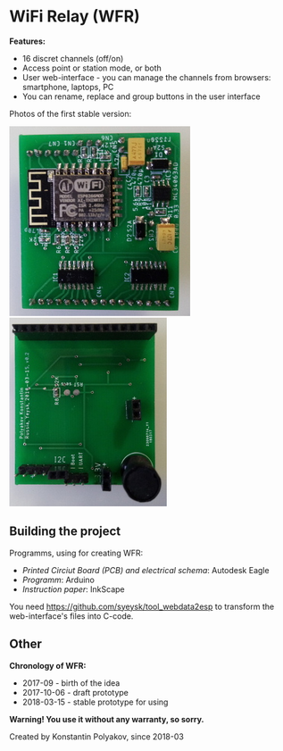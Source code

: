 # WiFi Relay (WFR)

**Features:**

- 16 discret channels (off/on)
- Access point or station mode, or both
- User web-interface - you can manage the channels from browsers: smartphone, laptops, PC
- You can rename, replace and group buttons in the user interface

Photos of the first stable version:

[![v0.2 bottom](https://raw.githubusercontent.com/syeysk/wfr/master/images/v0.2_bottom_min.jpg)](https://raw.githubusercontent.com/syeysk/wfr/master/images/v0.2_bottom.jpg)
[![v0.2 top](https://raw.githubusercontent.com/syeysk/wfr/master/images/v0.2_top_min.jpg)](https://raw.githubusercontent.com/syeysk/wfr/master/images/v0.2_top.jpg)

## Building the project

Programms, using for creating WFR:
- *Printed Circiut Board (PCB) and electrical schema*: Autodesk Eagle
- *Programm*: Arduino
- *Instruction paper*: InkScape

You need https://github.com/syeysk/tool_webdata2esp to transform the web-interface's files into C-code.

## Other

**Chronology of WFR:**

- 2017-09 - birth of the idea
- 2017-10-06 - draft prototype
- 2018-03-15 - stable prototype for using

**Warning! You use it without any warranty, so sorry.**

Created by Konstantin Polyakov, since 2018-03